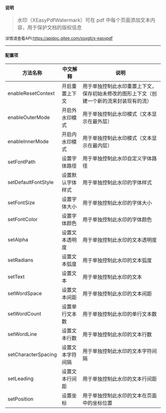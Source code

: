 #### 说明
> <font size=3>水印（XEasyPdfWatermark）可在 pdf 中每个页面添加文本内容，用于保护文档的版权信息</font>

<font size=2>详情请查看API:https://apidoc.gitee.com/xsxgit/x-easypdf</font>

---

#### 配置项
|方法名称   |中文解释   |说明   |
|---|---|---|
|enableResetContext   |开启重置上下文   |用于单独控制此水印重置上下文，保存初始未修改的图形上下文（创建一个新的流来封装现有的流）   |
|enableOuterMode   |开启外水印模式   |用于单独控制此水印模式（文本显示在最外层）   |
|enableInnerMode   |开启内水印模式   |用于单独控制此水印模式（文本显示在最内层）   |
|setFontPath   |设置字体路径   |用于单独控制此水印自定义字体路径   |
|setDefaultFontStyle   |设置默认字体样式   |用于单独控制此水印的字体样式   |
|setFontSize   |设置字体大小   |用于单独控制此水印的字体大小   |
|setFontColor   |设置字体颜色   |用于单独控制此水印的字体颜色   |
|setAlpha   |设置文本透明度   |用于单独控制此水印的文本透明度   |
|setRadians   |设置文本弧度   |用于单独控制此水印的文本弧度   |
|setText   |设置文本   |用于单独控制此水印的文本   |
|setWordSpace   |设置文本间距   |用于单独控制此水印的文本间距   |
|setWordCount   |设置单行文本数   |用于单独控制此水印的单行文本数   |
|setWordLine   |设置文本行数   |用于单独控制此水印的文本行数   |
|setCharacterSpacing   |设置文本字符间隔   |用于单独控制此水印的文本字符间隔   |
|setLeading   |设置文本行间距   |用于单独控制此水印的文本行间距   |
|setPosition   |设置坐标   |用于单独控制此水印的文本在页面中的坐标位置   |
